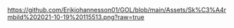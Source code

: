 https://github.com/Erikjohannesson01/GOL/blob/main/Assets/Sk%C3%A4rmbild%202021-10-19%20115513.png?raw=true
